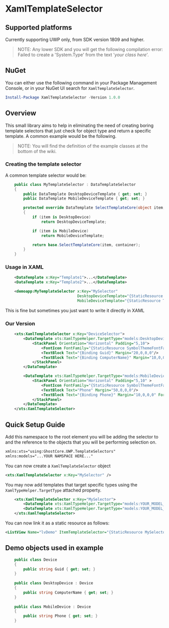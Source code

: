 # XamlTemplateSelector

## Supported platforms

Currently supporting UWP only, from SDK version 1809 and higher.
> NOTE: Any lower SDK and you will get the following compilation error:
>       Failed to create a 'System.Type' from the text '*your class here*'.

## NuGet

You can either use the following command in your Package Management Console, or in your NuGet UI search for `XamlTemplateSelector`.

```powershell
Install-Package XamlTemplateSelector -Version 1.0.0
```

## Overview

This small library aims to help in eliminating the need of creating boring template selectors that just check for object type and return a specific template. A common example would be the following.

> NOTE: You will find the definition of the example classes at the bottom of the wiki.

### Creating the template selector

A common template selector would be: 

```csharp
    public class MyTemplateSelector : DataTemplateSelector
    {
        public DataTemplate DesktopDeviceTemplate { get; set; }
        public DataTemplate MobileDeviceTemplate { get; set; }

        protected override DataTemplate SelectTemplateCore(object item, DependencyObject container)
        {
            if (item is DesktopDevice)
                return DesktopDeviceTemplate;

            if (item is MobileDevice)
                return MobileDeviceTemplate;

            return base.SelectTemplateCore(item, container);
        }
    }
```

### Usage in XAML
```xml
    <DataTemplate x:Key="Template1">...</DataTemplate>
    <DataTemplate x:Key="Template2">...</DataTemplate>

    <demoapp:MyTemplateSelector x:Key="MySelector" 
                                DesktopDeviceTemplate="{StaticResource Template1}"
                                MobileDeviceTemplate="{StaticResource Template1}"/>
```

This is fine but sometimes you just want to write it directly in XAML

### Our Version
```xml
    <xts:XamlTemplateSelector x:Key="DeviceSelector">
        <DataTemplate xts:XamlTypeHelper.TargetType="models:DesktopDevice">
            <StackPanel Orientation="Horizontal" Padding="5,10">
                <FontIcon FontFamily="{StaticResource SymbolThemeFontFamily}" Glyph="&#xEC77;"/>
                <TextBlock Text="{Binding Guid}" Margin="20,0,0,0"/>
                <TextBlock Text="{Binding ComputerName}" Margin="10,0,0,0"/>
            </StackPanel>
        </DataTemplate>

        <DataTemplate xts:XamlTypeHelper.TargetType="models:MobileDevice">
            <StackPanel Orientation="Horizontal" Padding="5,10" >
                <FontIcon FontFamily="{StaticResource SymbolThemeFontFamily}" Glyph="&#xE8CC;"/>
                <TextBlock Text="Phone" Margin="50,0,0,0"/>
                <TextBlock Text="{Binding Phone}" Margin="10,0,0,0" Foreground="Gray"/>
            </StackPanel>
        </DataTemplate>
    </xts:XamlTemplateSelector>
```
## Quick Setup Guide

Add this namespace to the root element you will be adding the selector to and the reference to the objects that you will be performing selection on.

```xml
xmlns:xts="using:GhostCore.UWP.TemplateSelectors"
xmlns:models="...YOUR NAMSPACE HERE..."
```

You can now create a `XamlTemplateSelector` object
```xml
<xts:XamlTemplateSelector x:Key="MySelector" />
```

You may now add templates that target specific types using the `XamlTypeHelper.TargetType` attached property.

```xml
    <xts:XamlTemplateSelector x:Key="MySelector">
        <DataTemplate xts:XamlTypeHelper.TargetType="models:YOUR_MODEL_HERE1">...</DataTemplate>
        <DataTemplate xts:XamlTypeHelper.TargetType="models:YOUR_MODEL_HERE2">...</DataTemplate>
    </xts:XamlTemplateSelector>
```

You can now link it as a static resource as follows:
```xml
<ListView Name="lvDemo" ItemTemplateSelector="{StaticResource MySelector}" />
```

## Demo objects used in example

```csharp
    public class Device
    {
        public string Guid { get; set; }
    }
    
    public class DesktopDevice : Device
    {
        public string ComputerName { get; set; }
    }
    
    public class MobileDevice : Device
    {
        public string Phone { get; set; }
    }
```
